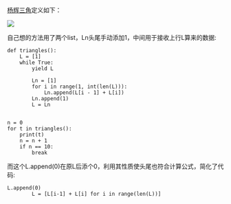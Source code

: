 [杨辉三角](http://baike.baidu.com/view/7804.htm)定义如下：

![](https://gss0.bdstatic.com/-4o3dSag_xI4khGkpoWK1HF6hhy/baike/c0%3Dbaike72%2C5%2C5%2C72%2C24/sign=1fadd0bb32d12f2eda08a6322eabbe07/d833c895d143ad4bb552f7ac86025aafa40f0659.jpg)

自己想的方法用了两个list，Ln头尾手动添加1，中间用于接收上行L算来的数据:
```
def triangles():
    L = [1]
    while True:
        yield L

        Ln = [1]
        for i in range(1, int(len(L))):
            Ln.append(L[i - 1] + L[i])
        Ln.append(1)
        L = Ln


n = 0
for t in triangles():
    print(t)
    n = n + 1
    if n == 10:
        break
```
而这个L.append(0)在原L后添个0，利用其性质使头尾也符合计算公式，简化了代码:
```
L.append(0)
        L = [L[i-1] + L[i] for i in range(len(L))]
```
